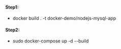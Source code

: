 #### Step1:
* docker build . -t docker-demo/nodejs-mysql-app
#### Step2:
* sudo docker-compose up -d --build
